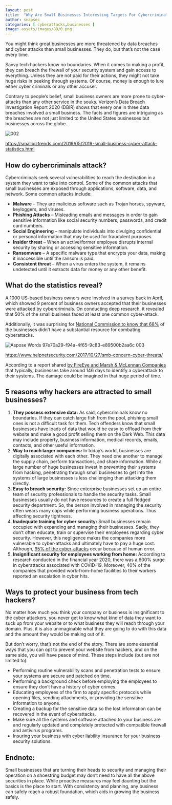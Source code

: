 ```yaml
---
layout: post
title:  "Why Are Small Businesses Interesting Targets For Cybercriminals"
author: snapsec
categories: [ cyberattacks,businesses ]
image: assets/images/BD/0.png
---
```




You might think great businesses are more threatened by data breaches and cyber attacks than small businesses. They do, but that’s not the case every time.

Savvy tech hackers know no boundaries. When it comes to making a profit, they can breach the firewall of your security system and gain access to everything. Unless they are not paid for their actions, they might not take huge risks in peeking through systems. Of course, money is enough to lure either cyber criminals or any other accuser.

Contrary to people’s belief, small business owners are more prone to cyber-attacks than any other service in the souks. Verizon’s Data Breach Investigation Report 2020 (DBIR) shows that every one in three data breaches involved a small business. The facts and figures are intriguing as the breaches are not just limited to the United States businesses but businesses across the globe.


![002](https://user-images.githubusercontent.com/88488902/197681864-bc3d85ee-b376-4594-8d57-cd0a9e3ab8cf.png)


<https://smallbiztrends.com/2019/05/2019-small-business-cyber-attack-statistics.html> 
## **How do cybercriminals attack?** 
Cybercriminals seek several vulnerabilities to reach the destination in a system they want to take into control. Some of the common attacks that small businesses are exposed through applications, software, data, and network. Some common attacks include:

- **Malware** – They are malicious software such as Trojan horses, spyware, keyloggers, and viruses.
- **Phishing Attacks** – Misleading emails and messages in order to gain sensitive information like social security numbers, passwords, and credit card numbers. 
- **Social Engineering** – manipulate individuals into divulging confidential or personal information that may be used for fraudulent purposes.
- **Insider threat** – When an active/former employee disrupts internal security by sharing or accessing sensitive information. 
- **Ransomware** – A specific malware type that encrypts your data, making it inaccessible until the ransom is paid. 
- **Consistent threat** – When a virus enters the system, it remains undetected until it extracts data for money or any other benefit.
## **What do the statistics reveal?** 
A 1000 US-based business owners were involved in a survey back in April, which showed 9 percent of business owners accepted that their businesses were attacked by cybercriminals. On conducting deep research, it revealed that 50% of the small business faced at least one common cyber-attack. 

Additionally, it was surprising for [National Commission to know that 68%](https://www.nationwide.com/business/solutions-center/cybersecurity/train-employees#:~:text=Methodology-,Nationwide%20commissioned%20Edelman%20Intelligence%20to%20conduct%20a%2020%2Dminute%2C%20online,partial%20owner%20of%20their%20business.) of the businesses didn’t have a substantial resource for combating cyberattacks. 


![Aspose Words 97e70a29-f94a-4f65-9c83-e89500b2aa6c 003](https://user-images.githubusercontent.com/88488902/197681781-545d2d65-2b29-425d-af9f-395a6e27fbd6.jpeg)


<https://www.helpnetsecurity.com/2017/10/27/smb-concern-cyber-threats/> 

According to a report shared [by FireEye and Marsh & McLennan Companies](https://www.cnbc.com/2017/10/13/local-businesses-a-target-for-next-cyberattacks.html) that typically, businesses take around 146 days to identify a cyberattack to their systems. The damage could be imagined in that huge period of time.  

## **5 reasons why hackers are attracted to small businesses?** 
1.  **They possess extensive data:** 
As said, cybercriminals know no boundaries. If they can catch large fish from the pool, phishing small ones is not a difficult task for them. Tech offenders know that small businesses have loads of data that would be easy to offload from their website and make a good profit selling them on the Dark Web. This data may include property, business information, medical records, emails, contacts, and other useful information.
1.  **Way to reach larger companies:** 
In today’s world, businesses are digitally associated with each other. They need one another to manage the supply chain, perform transactions, and share information. While a large number of huge businesses invest in preventing their systems from hacking, penetrating through small businesses to get into the systems of large businesses is less challenging than attacking them directly. 
1.  **Easy to breach security:** 
Since enterprise businesses set up an entire team of security professionals to handle the security tasks. Small businesses usually do not have resources to create a full fledged security department. So, the person involved in managing the security often wears many caps while performing business operations. Thus affecting security tightness.
1. **Inadequate training for cyber security:**
Small businesses remain occupied with expanding and managing their businesses. Sadly, they don’t often educate, train or supervise their employees regarding cyber security. 
However, this negligence makes the companies more vulnerable to cyber-attacks and ultimately have to pay a huge cost. Although, [95% of the cyber-attacks](v) occur because of human error. 
1. **Insignificant security for employees working from home:** 
According to research conducted in the financial year 2020, there was a 600% surge in cyberattacks associated with COVID-19. Moreover, 40% of the companies that provided work-from-home facilities to their workers reported an escalation in cyber hits. 
## **Ways to protect your business from tech hackers?** 
No matter how much you think your company or business is insignificant to the cyber attackers, you never get to know what kind of data they want to suck up from your website or to what business they will reach through your domain. Plus, it is also unimaginable what they are going to do with this data and the amount they would be making out of it. 

But don’t worry, that’s not the end of the story. There are some essential ways that you can opt to prevent your website from hackers, and on the same side, you will have peace of mind. These steps include (but are not limited to):

- Performing routine vulnerability scans and penetration tests to ensure your systems are secure and patched on time. 
- Performing a background check before employing the employees to ensure they don’t have a history of cyber crimes.
- Educating employees of the firm to apply specific protocols while opening files, sending attachments, or providing the sensitive information to anyone.
- Creating a backup for the sensitive data so the lost information can be recovered in the event of cyberattacks. 
- Make sure all the systems and software attached to your business are  and regularly updated and completely protected with compatible firewall and antivirus programs.  
- Insuring your business with cyber liability insurance for your business security solutions. 
## **Endnote:** 
Small businesses that are turning their heads to security and managing their operation on a shoestring budget may don’t need to have all the above securities in place. While proactive measures may feel daunting but the basics is the place to start. With consistency and planning, any business can safely reach a robust foundation, which aids in growing the business safely. 
